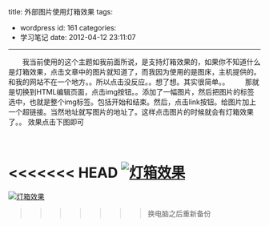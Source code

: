 title: 外部图片使用灯箱效果
tags:
  - wordpress
id: 161
categories:
  - 学习笔记
date: 2012-04-12 23:11:07
---

　　我当前使用的这个主题如我前面所说，是支持灯箱效果的，如果你不知道什么是灯箱效果，点击文章中的图片就知道了，而我因为使用的是图床，主机提供的。和我的网站不在一个地方。。所以点击没反应。。想了想。其实很简单。。
　　那就是切换到HTML编辑页面，点击img按钮。。添加了一幅图片，然后把图片的标签选中，也就是整个img标签。包括开始和结束。然后，点击link按钮。给图片加上一个超链接。当然地址就写图片的地址了。这样点击图片的时候就会有灯箱效果了。。
效果点击下图即可

&nbsp;

<<<<<<< HEAD
[![灯箱效果]({{BASE_PATH}}/images/)](http://leaverimage.b0.upaiyun.com/20328_o.jpg)
=======
[![灯箱效果](/images/)](http://leaverimage.b0.upaiyun.com/20328_o.jpg)
>>>>>>> 换电脑之后重新备份
